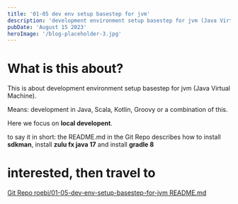 ```yaml
---
title: '01-05 dev env setup basestep for jvm'
description: 'development environment setup basestep for jvm (Java Virtual Machine)'
pubDate: 'August 15 2023'
heroImage: '/blog-placeholder-3.jpg'
---
```


# What is this about?

This is about development environment setup basestep for jvm (Java Virtual Machine).

Means: development in Java, Scala, Kotlin, Groovy or a combination of this.

Here we focus on **local developent**.

to say it in short: the README.md in the Git Repo describes how to install **sdkman**, install **zulu fx java 17** and install **gradle 8**

# interested, then travel to

[Git Repo roebi/01-05-dev-env-setup-basestep-for-jvm README.md](https://github.com/roebi/01-05-dev-env-setup-basestep-for-jvm/blob/main/README.md)
